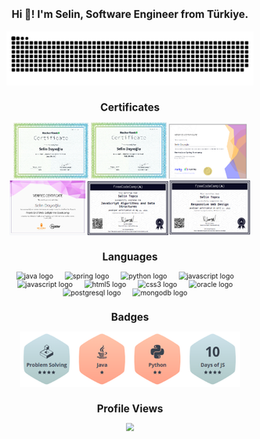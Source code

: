 <h2 align="center">Hi 👋! I'm Selin, Software Engineer from Türkiye.</h2>

<div align="center">

###
  ![](https://raw.githubusercontent.com/selin-topcu/Snake-in-Contribution-Grid/output/github-contribution-grid-snake.svg)

## Certificates
  [<img src="src/img/hackerrank-java-certificate.png" width="155">](https://www.hackerrank.com/certificates/249ebc6ec8df)
  [<img src="src/img/hackerrank-sql-certificate.png" width="155">](https://www.hackerrank.com/certificates/7b7e4e33b825)
  [<img src="src/img/patika-java-certificate.png" width="160">](https://verified.sertifier.com/en/verify/49183036965733/)
  [<img src="src/img/kodluyoruz-frontend-certificate.png" width="155">](https://verified.sertifier.com/en/verify/30811053036848/)
  [<img src="src/img/freecodecamp-javascript-certificate.png" width="165">](https://www.freecodecamp.org/certification/selintopcu/javascript-algorithms-and-data-structures)
  [<img src="src/img/freecodecamp-responsiveweb-certificate.png" width="165">](https://www.freecodecamp.org/certification/selintopcu/responsive-web-design)
  
## Languages
  <img src="https://cdn.jsdelivr.net/gh/devicons/devicon/icons/java/java-original.svg" height="40" alt="java logo"  />
  <img width="16" />
  <img src="https://cdn.jsdelivr.net/gh/devicons/devicon/icons/spring/spring-original.svg" height="40" alt="spring logo"  />
  <img width="16" />
  <img src="https://cdn.jsdelivr.net/gh/devicons/devicon/icons/python/python-original.svg" height="40" alt="python logo"  />
  <img width="16" />
  <img src="https://cdn.jsdelivr.net/gh/devicons/devicon/icons/javascript/javascript-original.svg" height="40" alt="javascript logo"  />
  <img width="16" />
  <img src="https://cdn.jsdelivr.net/gh/devicons/devicon/icons/react/react-original.svg" height="40" alt="javascript logo"  />
  <img width="16" />
  <img src="https://cdn.jsdelivr.net/gh/devicons/devicon/icons/html5/html5-original.svg" height="40" alt="html5 logo"  />
  <img width="16" />
  <img src="https://cdn.jsdelivr.net/gh/devicons/devicon/icons/css3/css3-original.svg" height="40" alt="css3 logo"  />
  <img width="16" />
  <img src="https://cdn.jsdelivr.net/gh/devicons/devicon/icons/oracle/oracle-original.svg" height="40" alt="oracle logo"  />
  <img width="16" />
  <img src="https://cdn.jsdelivr.net/gh/devicons/devicon/icons/postgresql/postgresql-original.svg" height="40" alt="postgresql logo"  />
  <img width="16" />
  <img src="https://cdn.jsdelivr.net/gh/devicons/devicon/icons/mongodb/mongodb-original.svg" height="40" alt="mongodb logo"  />
  <img width="16" />

## Badges
  [<img src="src/img/hackerrank-badge.png" width="450">](https://www.hackerrank.com/profile/selintopcu)


  
</div>

<div align="center">
      

  
## Profile Views
  <img src="https://profile-counter.glitch.me/selin-topcu/count.svg?"  />
</div>
